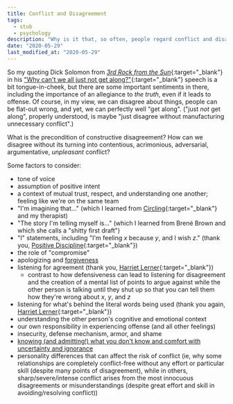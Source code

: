 ```yaml
---
title: Conflict and Disagreement
tags:
  - stub
  - psychology
description: "Why is it that, so often, people regard conflict and disagreement as synonymous? \"Why can't we all just not get along?\""
date: "2020-05-29"
last_modified_at: "2020-05-29"
---
```


So my quoting Dick Solomon from [_3rd Rock from the Sun_](https://trakt.tv/shows/3rd-rock-from-the-sun){:target="&lowbar;blank"} in  his ["Why can't we all just not get along?"](https://www.youtube.com/watch?v=kD_VCqpjEDM){:target="&lowbar;blank"} speech is a bit tongue-in-cheek, but there are some important sentiments in there, including the importance of an allegiance to _the truth_, even if it leads to offense. Of course, in my view, we can disagree about things, people can be flat-out wrong, and yet, we can perfectly well "get along". ("just _not_ get along", properly understood, is maybe "just disagree without manufacturing unnecessary conflict".)

What is the precondition of constructive disagreement? How can we disagree without its turning into contentious, acrimonious, adversarial, argumentative, _unpleasant_ conflict?

Some factors to consider:

* tone of voice
* assumption of positive intent
* a context of mutual trust, respect, and understanding one another; feeling like we're on the same team
* "I'm imagining that..." (which I learned from [Circling](https://www.circlinginstitute.com/circling/what-is-circling/){:target="&lowbar;blank"} and my therapist)
* "The story I'm telling myself is..." (which I learned from Brené Brown and which she calls a "shitty first draft")
* "I" statements, including "I'm feeling _x_ because _y_, and I wish _z_." (thank you, [Positive Discipline](https://www.positivediscipline.com/about-positive-discipline){:target="&lowbar;blank"})
* the role of "compromise"
* apologizing and [forgiveness](/forgiveness/)
* listening for agreement (thank you, [Harriet Lerner](https://brenebrown.com/podcast/harriet-lerner-and-brene-im-sorry-how-to-apologize-why-it-matters/){:target="&lowbar;blank"})
  * contrast to how defensiveness can lead to listening for disagreement and the creation of a mental list of points to argue against while the other person is talking until they shut up so that you can tell them how they're wrong about _x_, _y_, and _z_
* listening for what's behind the literal words being used (thank you again, [Harriet Lerner](https://brenebrown.com/podcast/harriet-lerner-and-brene-im-sorry-how-to-apologize-why-it-matters/){:target="&lowbar;blank"})
* understanding the other person's cognitive and emotional context
* our own responsibility in experiencing offense (and all other feelings)
* insecurity, defense mechanism, armor, and shame
* [knowing (and admitting!) what you don't know and comfort with uncertainty and ignorance](/objective-truth-comfort-with-uncertainty/)
* personality differences that can affect the risk of conflict (ie, why some relationships are completely conflict-free without any effort or particular skill (despite many points of disagreement), while in others, sharp/severe/intense conflict arises from the most innocuous disagreements or misunderstandings (despite great effort and skill in avoiding/resolving conflict))
